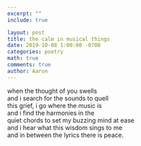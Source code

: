 ```yaml
---
excerpt: ""
include: true

layout: post
title: the calm in musical things 
date: 2019-10-08 1:00:00 -0700
categories: poetry
math: true
comments: true
author: Aaron
---
```






when the thought of you swells  
and i search for the sounds to quell  
this grief, i go where the music is  
and i find the harmonies in the  
quiet chords to set my buzzing mind at ease  
and i hear what this wisdom sings to me  
and in between the lyrics there is peace.
